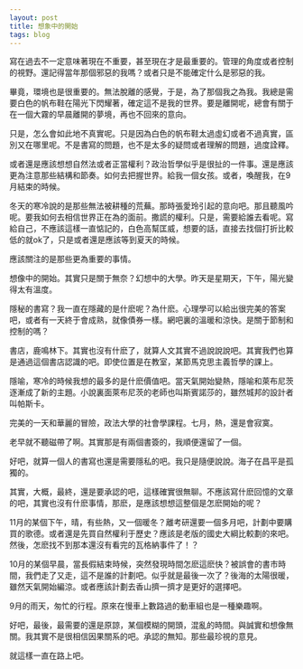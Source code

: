 ```yaml
---
layout: post
title: 想象中的開始
tags: blog
---
```


寫在過去不一定意味著現在不重要，甚至現在才是最重要的。管理的角度或者控制的視野。還記得當年那個邪惡的我嗎？或者只是不能確定什么是邪惡的我。

畢竟，環境也是很重要的。無法脫離的感覺，于是，為了那個我之為我。我總是需要白色的帆布鞋在陽光下閃耀著，確定這不是我的世界。要是離開呢，總會有關于在一個大霧的早晨離開的夢境，再也不回來的意向。

只是，怎么會如此地不真實呢。只是因為白色的帆布鞋太過虛幻或者不過真實，區別又在哪里呢。不是書寫的問題，也不是太多的疑問或者理解的問題，過度詮釋。

或者還是應該想想自然法或者正當權利？政治哲學似乎是很扯的一件事。還是應該更為注意那些結構和節奏。如何去把握世界。給我一個女孩。或者，喚醒我，在9月結束的時候。

冬天的寒冷說的是那些無法被耕種的荒蕪。那時張愛玲引起的意向吧。那且聽風吟呢。要我如何去相信世界正在為的面前。撒謊的權利。只是，需要給誰去看呢。寫給自己，不應該這樣一直惦記的，白色高幫匡威，想要的話，直接去找個打折比較低的就ok了，只是或者還是應該等到夏天的時候。

應該關注的是那些更為重要的事情。


想像中的開始。其實只是關于無奈？幻想中的大學。昨天是星期天，下午，陽光變得太有溫度。

隱秘的書寫？我一直在隱藏的是什麽呢？為什麽。心理學可以給出很完美的答案吧，或者有一天終于會成熟，就像債券一樣。網吧裏的溫暖和涼快。是關于節制和控制的嗎？

書店，鹿鳴林下。其實也沒有什麽了，就算人文其實不過說說說吧。其實我們也算是通過這個書店認識的吧。即使位置是在教室，某節馬克思主義哲學的課上。

隱喻，寒冷的時候我想的最多的是什麽價值吧。當天氣開始變熱，隱喻和萊布尼茨逐漸成了新的主題。小說裏面萊布尼茨的老師也叫斯賓諾莎的，雖然城邦的設計者叫帕斯卡。

完美的一天和華麗的冒險，政法大學的社會學課程。七月，熱，還是會寂寞。

老早就不聽磁帶了啊。其實那是有兩個書簽的，我順便還留了一個。

好吧，就算一個人的書寫也還是需要隱私的吧。我只是隨便說說。海子在昌平是孤獨的。

其實，大概，最終，還是要承認的吧，這樣確實很無聊。不應該寫什麽回憶的文章的吧，其實也沒有什麽事情，那麽，是應該想想這整個是怎麽開始的呢？

11月的某個下午，晴，有些熱，又一個暖冬？離考研還要一個多月吧，計劃中要購買的歌德。或者還是先買自然權利于歷史？應該是老版的國史大綱比較劃的來吧。然後，怎麽找不到那本還沒有看完的瓦格納事件了！？

10月的某個早晨，當長假結束時候，突然發現時間怎麽這麽快？被誤會的書市時間，我們走了又走，這不是誰的計劃吧。似乎就是最後一次了？後海的太陽很暖，雖然天氣開始編涼。或者應該計劃去香山擠一擠才是更好的選擇吧。


9月的雨天，匆忙的行程。原來在慢車上數路過的動車組也是一種樂趣啊。

好吧，最後，最需要的還是原諒，某個模糊的開頭，混亂的時間。與誠實和想像無關。我其實不是很相信因果關系的吧。承認的無知。那些最珍視的意見。

就這樣一直在路上吧。
